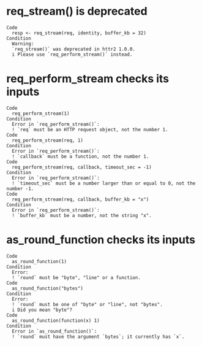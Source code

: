 # req_stream() is deprecated

    Code
      resp <- req_stream(req, identity, buffer_kb = 32)
    Condition
      Warning:
      `req_stream()` was deprecated in httr2 1.0.0.
      i Please use `req_perform_stream()` instead.

# req_perform_stream checks its inputs

    Code
      req_perform_stream(1)
    Condition
      Error in `req_perform_stream()`:
      ! `req` must be an HTTP request object, not the number 1.
    Code
      req_perform_stream(req, 1)
    Condition
      Error in `req_perform_stream()`:
      ! `callback` must be a function, not the number 1.
    Code
      req_perform_stream(req, callback, timeout_sec = -1)
    Condition
      Error in `req_perform_stream()`:
      ! `timeout_sec` must be a number larger than or equal to 0, not the number -1.
    Code
      req_perform_stream(req, callback, buffer_kb = "x")
    Condition
      Error in `req_perform_stream()`:
      ! `buffer_kb` must be a number, not the string "x".

# as_round_function checks its inputs

    Code
      as_round_function(1)
    Condition
      Error:
      ! `round` must be "byte", "line" or a function.
    Code
      as_round_function("bytes")
    Condition
      Error:
      ! `round` must be one of "byte" or "line", not "bytes".
      i Did you mean "byte"?
    Code
      as_round_function(function(x) 1)
    Condition
      Error in `as_round_function()`:
      ! `round` must have the argument `bytes`; it currently has `x`.

